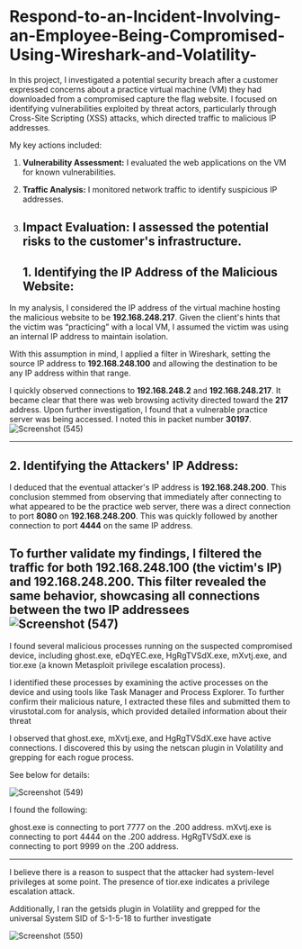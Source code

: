 # Respond-to-an-Incident-Involving-an-Employee-Being-Compromised-Using-Wireshark-and-Volatility-

In this project, I investigated a potential security breach after a customer expressed concerns about a practice virtual machine (VM) they had downloaded from a compromised capture the flag website. I focused on identifying vulnerabilities exploited by threat actors, particularly through Cross-Site Scripting (XSS) attacks, which directed traffic to malicious IP addresses.

My key actions included:

1. **Vulnerability Assessment:** I evaluated the web applications on the VM for known vulnerabilities.
2. **Traffic Analysis:** I monitored network traffic to identify suspicious IP addresses.
3. **Impact Evaluation:** I assessed the potential risks to the customer's infrastructure.
   ----------------------------------------------------------------------------------------------------
   
   ## 1. **Identifying the IP Address of the Malicious Website:**

In my analysis, I considered the IP address of the virtual machine hosting the malicious website to be **192.168.248.217**. Given the client's hints that the victim was “practicing” with a local VM, I assumed the victim was using an internal IP address to maintain isolation. 

With this assumption in mind, I applied a filter in Wireshark, setting the source IP address to **192.168.248.100** and allowing the destination to be any IP address within that range. 

I quickly observed connections to **192.168.248.2** and **192.168.248.217**. It became clear that there was web browsing activity directed toward the **217** address. Upon further investigation, I found that a vulnerable practice server was being accessed. I noted this in packet number **30197**.
![Screenshot (545)](https://github.com/user-attachments/assets/20a46387-9856-4a52-a61d-0de61fa47de7)

_________________________________________________________________________________________________________________________________________

## 2. **Identifying the Attackers' IP Address:**

I deduced that the eventual attacker's IP address is **192.168.248.200**. This conclusion stemmed from observing that immediately after connecting to what appeared to be the practice web server, there was a direct connection to port **8080** on **192.168.248.200**. This was quickly followed by another connection to port **4444** on the same IP address.

To further validate my findings, I filtered the traffic for both **192.168.248.100** (the victim's IP) and **192.168.248.200**. This filter revealed the same behavior, showcasing all connections between the two IP addressees 
![Screenshot (547)](https://github.com/user-attachments/assets/10b7cff3-7e5b-49df-89c6-b0c5bef3bc53)
--------------------------------------------------------------------------------------------------------

I found several malicious processes running on the suspected compromised device, including ghost.exe, eDqYEC.exe, HgRgTVSdX.exe, mXvtj.exe, and tior.exe (a known Metasploit privilege escalation process).

I identified these processes by examining the active processes on the device and using tools like Task Manager and Process Explorer. To further confirm their malicious nature, I extracted these files and submitted them to virustotal.com for analysis, which provided detailed information about their threat

I observed that ghost.exe, mXvtj.exe, and HgRgTVSdX.exe have active connections. I discovered this by using the netscan plugin in Volatility and grepping for each rogue process.

See below for details:

![Screenshot (549)](https://github.com/user-attachments/assets/58b5e629-6f50-47a6-a8c9-e29d76ae2bce)

I found the following:

ghost.exe is connecting to port 7777 on the .200 address.
mXvtj.exe is connecting to port 4444 on the .200 address.
HgRgTVSdX.exe is connecting to port 9999 on the .200 address.


---------------------------------------------------------------------------------------------------

 I believe there is a reason to suspect that the attacker had system-level privileges at some point. The presence of tior.exe indicates a privilege escalation attack.

Additionally, I ran the getsids plugin in Volatility and grepped for the universal System SID of S-1-5-18 to further investigate

![Screenshot (550)](https://github.com/user-attachments/assets/3774cb9b-645d-41dd-bd0f-61e2ce8a5252)




